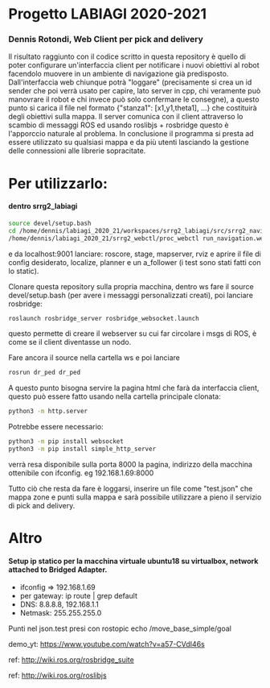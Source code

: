 # Progetto LABIAGI 2020-2021
### Dennis Rotondi, Web Client per pick and delivery

Il risultato raggiunto con il codice scritto in questa repository è quello di poter configurare un'interfaccia client per notificare i nuovi obiettivi al robot facendolo muovere in un ambiente di navigazione già predisposto. Dall'interfaccia web chiunque potrà "loggare" (precisamente si crea un id sender che poi verrà usato per capire, lato server in cpp, chi veramente può manovrare il robot e chi invece può solo confermare le consegne), a questo punto si carica il file nel formato {"stanza1": [x1,y1,theta1], ...} che costituirà degli obiettivi sulla mappa. 
Il server comunica con il client attraverso lo scambio di messaggi ROS ed usando roslibjs + rosbridge questo è l'apporccio naturale al problema.
In conclusione il programma si presta ad essere utilizzato su qualsiasi mappa e da più utenti lasciando la gestione delle connessioni alle librerie sopracitate.

# Per utilizzarlo:
#### dentro srrg2_labiagi

```sh 
source devel/setup.bash  
cd /home/dennis/labiagi_2020_21/workspaces/srrg2_labiagi/src/srrg2_navigation_2d/config
/home/dennis/labiagi_2020_21/srrg2_webctl/proc_webctl run_navigation.webctl 
```
e da localhost:9001 lanciare: roscore, stage, mapserver, rviz e aprire il file di config desiderato, localize, planner e un a_follower (i test sono stati fatti con lo static).

Clonare questa repository sulla propria macchina, dentro ws fare il source devel/setup.bash (per avere i messaggi personalizzati creati), poi lanciare rosbridge: 
```sh 
roslaunch rosbridge_server rosbridge_websocket.launch 
```
questo permette di creare il webserver su cui far circolare i msgs di ROS, è come se il client diventasse un nodo.

Fare ancora il source nella cartella ws e poi lanciare 

```sh 
rosrun dr_ped dr_ped
```
A questo punto bisogna servire la pagina html che farà da interfaccia client, questo può essere fatto usando nella cartella principale clonata:

```sh 
python3 -m http.server
```
Potrebbe essere necessario:
```sh 
python3 -m pip install websocket
python3 -m pip install simple_http_server
```
verrà resa disponibile sulla porta 8000 la pagina, indirizzo della macchina ottenibile con ifconfig. eg 192.168.1.69:8000

Tutto ciò che resta da fare è loggarsi, inserire un file come "test.json" che mappa zone e punti sulla mappa e sarà possibile utilizzare a pieno il servizio di pick and delivery.

# Altro

#### Setup ip statico per la macchina virtuale ubuntu18 su virtualbox, network attached to Bridged Adapter.
-  ifconfig => 192.168.1.69
- per gateway: ip route | grep default
- DNS: 8.8.8.8, 192.168.1.1
- Netmask: 255.255.255.0

Punti nel json.test presi con rostopic echo /move_base_simple/goal

demo_yt: https://www.youtube.com/watch?v=a57-CVdI46s

ref: http://wiki.ros.org/rosbridge_suite

ref: http://wiki.ros.org/roslibjs
